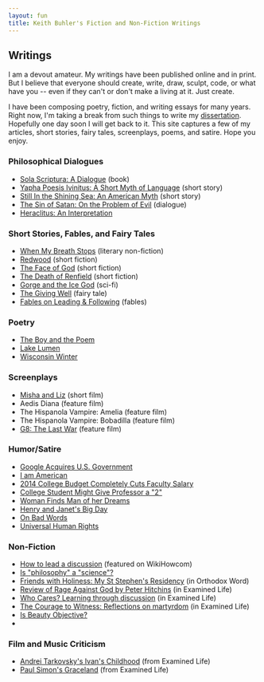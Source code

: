 ```yaml
---
layout: fun
title: Keith Buhler's Fiction and Non-Fiction Writings
---
```


## Writings #

I am a devout amateur. My writings have been published online and in print. But I believe that everyone should create, write, draw, sculpt, code, or what have you -- even if they can't or don't make a living at it. Just create. 

I have been composing poetry, fiction, and writing essays for many years. Right now, I'm taking a break from such things to write my [dissertation](/phd). Hopefully one day soon I will get back to it. This site captures a few of my articles, short stories, fairy tales, screenplays, poems, and satire. Hope you enjoy. 




### Philosophical Dialogues
* [Sola Scriptura: A Dialogue](http://www.amazon.com/Sola-Scriptura-Dialogue-Keith-Buhler-ebook/dp/B009N27L12/ref=sr_1_9?ie=UTF8&qid=1401301911&sr=8-9&keywords=sola+scriptura) (book)
* [Yapha Poesis Ivinitus: A Short Myth of Language​](https://drive.google.com/file/d/0B0CYQDZ8AWu8cEZNaWxxOGwtR00/view) (short story)
* [Still In the Shining Sea: An American Myth](/american-myth) (short story)
* [The Sin of Satan: On the Problem of Evil](http://keithbuhler.github.io/writings-sin-of-satan) (dialogue)
* [Heraclitus: An Interpretation](/heraclitus)


### Short Stories, Fables, and Fairy Tales ##
* [When My Breath Stops](https://drive.google.com/file/d/0B0CYQDZ8AWu8WFktT3ZCMjFxMVU/view) (literary non-fiction)
* [Redwood](https://drive.google.com/file/d/0B0CYQDZ8AWu8WVctVV9Oak1DcU0/view) (short fiction)
* [The Face of God](https://docs.google.com/document/d/1TQkpG_2A_wPZ_OxhGfQP8L1r1h81c8m1JT0Hobhvg2Q/edit) (short fiction)
* [The Death of Renfield](https://drive.google.com/file/d/0B0CYQDZ8AWu8cEVHZFVCSUxydjA/view) (short fiction)​
* [Gorge and the Ice God](https://drive.google.com/file/d/0B0CYQDZ8AWu8MWFFa09BZmViOUU/view) (sci-fi)
* [The Giving Well](https://drive.google.com/file/d/0B0CYQDZ8AWu8WE9OODRiRFRkR3c/view) (fairy tale)
* [Fables on Leading & Following](/fables.pages)  (fables) 

### Poetry
* [The Boy and the Poem](https://docs.google.com/document/d/1rXeehuQu2bWKUFtLT-1a4THizuz__-AVWrLa1V6HEis/edit?usp=sharing)
* [Lake Lumen](https://docs.google.com/document/d/1NPjF3Yekd8yXa7gdSKl1WLabjETC4AzWBPnzEfX4s_U/edit)
* [Wisconsin Winter](https://drive.google.com/file/d/0B0CYQDZ8AWu8bkZ4a1ZDS0gzUk0/view)

### Screenplays
* [Misha and Liz](https://drive.google.com/file/d/0B0CYQDZ8AWu8NHRLNWgxMGtMZWM/view) (short film)  
* Aedis Diana  (feature film)
* The Hispanola Vampire: Amelia (feature film)
* The Hispanola Vampire: Bobadilla (feature film)
* [G8: The Last War](https://drive.google.com/file/d/0B0CYQDZ8AWu8VXY4ejBXVmxPY2s/view) (feature film)

### Humor/Satire
* [Google Acquires U.S. Government](https://drive.google.com/file/d/0B0CYQDZ8AWu8RTN5bHdIUUFvV1U/view)  
* [I am American](https://drive.google.com/file/d/0B0CYQDZ8AWu8S1BiSWxGUG5LWEE/view)  
* [2014 College Budget Completely Cuts Faculty Salary](http://ukcolonel.com/2014-budget-revealed-faculty-salaries-completely-cut/)  
* [College Student Might Give Professor a "2"](http://ukcolonel.com/uk-student-might-rate-professor-as-a-2/)  
* [Woman Finds Man of her Dreams](https://drive.google.com/file/d/0B0CYQDZ8AWu8MXRnaTJza0lTR1k/view)  
* [Henry and Janet's Big Day](https://drive.google.com/file/d/0B0CYQDZ8AWu8V2JvZlhTcFNXLXc/view)
* [On Bad Words](http://keithbuhler.github.io/writings-bad-words)  
* [Universal Human Rights](http://keithbuhler.com/rights/)  
 



### Non-Fiction
* [How to lead a discussion](http://www.wikihow.com/Lead-a-Discussion) (featured on WikiHowcom)
* [Is "philosophy" a "science"?](http://www.philosophyisscience.com)
* [Friends with Holiness: My St Stephen's Residency](http://www.antiochian.org/content/friends-holiness-my-st-stephen%E2%80%99s-residency) (in Orthodox Word)
* [Review of Rage Against God by Peter Hitchins](http://wheatstoneministries.squarespace.com/tel/review-the-rage-against-god-how-atheism-led-me-to-faith.html) (in Examined Life)
* [Who Cares? Learning through discussion](http://wheatstoneministries.squarespace.com/tel/who-cares-forget-it.html) (in Examined Life)
* [The Courage to Witness: Reflections on martyrdom](http://wheatstoneministries.squarespace.com/tel/the-courage-to-witness.html) (in Examined Life)
* [Is Beauty Objective?](/is-beauty-objective)
* 

### Film and Music Criticism
* [Andrei Tarkovsky's Ivan's Childhood](http://wheatstoneministries.squarespace.com/tel/ivans-childhood-an-andrei-tarkovsky-film.html) (from Examined Life)  
* [Paul Simon's Graceland](http://wheatstoneministries.squarespace.com/tel/graceland-reflections-on-paul-simons-greatest-album.html) (from Examined Life)  


